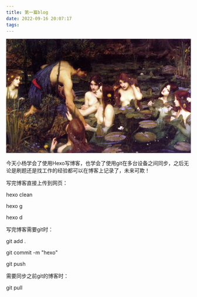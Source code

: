 ```yaml
---
title: 第一篇blog
date: 2022-09-16 20:07:17
tags:
---
```


![](../images/1.jpg)

今天小杨学会了使用Hexo写博客，也学会了使用git在多台设备之间同步，之后无论是刷题还是找工作的经验都可以在博客上记录了，未来可欺！


写完博客直接上传到网页：

hexo clean

hexo g

hexo d

写完博客需要git时：

git add .

git commit -m "hexo"

git push

需要同步之前git的博客时：

git pull
